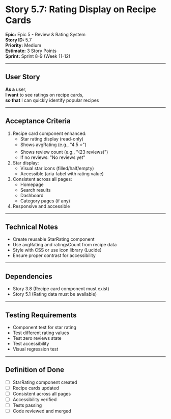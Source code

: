 # Story 5.7: Rating Display on Recipe Cards

**Epic:** Epic 5 - Review & Rating System  
**Story ID:** 5.7  
**Priority:** Medium  
**Estimate:** 3 Story Points  
**Sprint:** Sprint 8-9 (Week 11-12)

---

## User Story

**As a** user,  
**I want** to see ratings on recipe cards,  
**so that** I can quickly identify popular recipes

---

## Acceptance Criteria

1. Recipe card component enhanced:
   - Star rating display (read-only)
   - Shows avgRating (e.g., "4.5 ⭐")
   - Shows review count (e.g., "(23 reviews)")
   - If no reviews: "No reviews yet"
2. Star display:
   - Visual star icons (filled/half/empty)
   - Accessible (aria-label with rating value)
3. Consistent across all pages:
   - Homepage
   - Search results
   - Dashboard
   - Category pages (if any)
4. Responsive and accessible

---

## Technical Notes

- Create reusable StarRating component
- Use avgRating and ratingsCount from recipe data
- Style with CSS or use icon library (Lucide)
- Ensure proper contrast for accessibility

---

## Dependencies

- Story 3.8 (Recipe card component must exist)
- Story 5.1 (Rating data must be available)

---

## Testing Requirements

- Component test for star rating
- Test different rating values
- Test zero reviews state
- Test accessibility
- Visual regression test

---

## Definition of Done

- [ ] StarRating component created
- [ ] Recipe cards updated
- [ ] Consistent across all pages
- [ ] Accessibility verified
- [ ] Tests passing
- [ ] Code reviewed and merged
